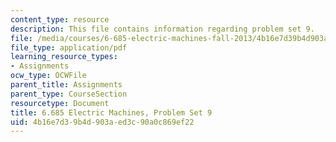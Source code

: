 ```yaml
---
content_type: resource
description: This file contains information regarding problem set 9.
file: /media/courses/6-685-electric-machines-fall-2013/4b16e7d39b4d903aed3c90a0c869ef22_MIT6_685F13_ps09.pdf
file_type: application/pdf
learning_resource_types:
- Assignments
ocw_type: OCWFile
parent_title: Assignments
parent_type: CourseSection
resourcetype: Document
title: 6.685 Electric Machines, Problem Set 9
uid: 4b16e7d3-9b4d-903a-ed3c-90a0c869ef22
---
```

